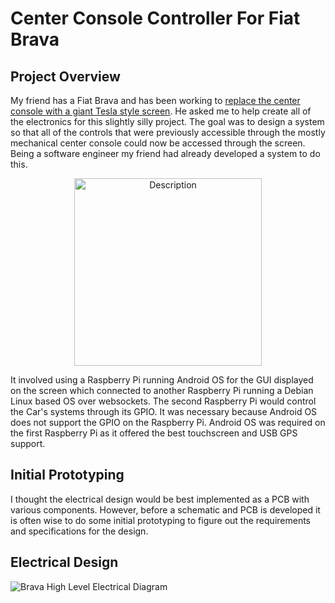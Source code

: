 # Center Console Controller For Fiat Brava

## Project Overview
My friend has a Fiat Brava and has been working to [replace the center console with a giant Tesla style screen](https://www.reddit.com/r/raspberry_pi/comments/1ilmfnt/car_infotainment_system/). He asked me to help create all of the electronics for this slightly silly project. The goal was to design a system so that all of the controls that were previously accessible through the mostly mechanical center console could now be accessed through the screen. Being a software engineer my friend had already developed a system to do this. 
<p align="center">
  <img src="https://github.com/user-attachments/assets/3dc93c34-eb3f-45c3-9522-2845a06fb923" alt="Description" width="300" >
</p>
It involved using a Raspberry Pi running Android OS for the GUI displayed on the screen which connected to another Raspberry Pi running a Debian Linux based OS over websockets. The second Raspberry Pi would control the Car's systems through its GPIO. It was necessary because Android OS does not support the GPIO on the Raspberry Pi. Android OS was required on the first Raspberry Pi as it offered the best touchscreen and USB GPS support.

## Initial Prototyping
I thought the electrical design would be best implemented as a PCB with various components. However, before a schematic and PCB is developed it is often wise to do some initial prototyping to figure out the requirements and specifications for the design.


## Electrical Design
![Brava High Level Electrical Diagram](https://github.com/user-attachments/assets/61b6c3db-63e3-4bed-8339-eeec780cbf65)
